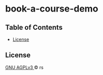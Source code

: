 # book-a-course-demo

## Table of Contents

- [License](#license)

## License

[GNU AGPLv3 ](LICENSE) © rs
